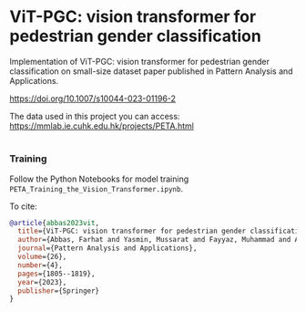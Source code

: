 # ViT-PGC: vision transformer for pedestrian gender classification

Implementation of ViT-PGC: vision transformer for pedestrian gender classification on small-size dataset paper published in Pattern Analysis and Applications.

https://doi.org/10.1007/s10044-023-01196-2

The data used in this project you can access: https://mmlab.ie.cuhk.edu.hk/projects/PETA.html

#
### Training

Follow the Python Notebooks for model training `PETA_Training_the_Vision_Transformer.ipynb`.

To cite:

```bib
@article{abbas2023vit,
  title={ViT-PGC: vision transformer for pedestrian gender classification on small-size dataset},
  author={Abbas, Farhat and Yasmin, Mussarat and Fayyaz, Muhammad and Asim, Usman},
  journal={Pattern Analysis and Applications},
  volume={26},
  number={4},
  pages={1805--1819},
  year={2023},
  publisher={Springer}
}
```
